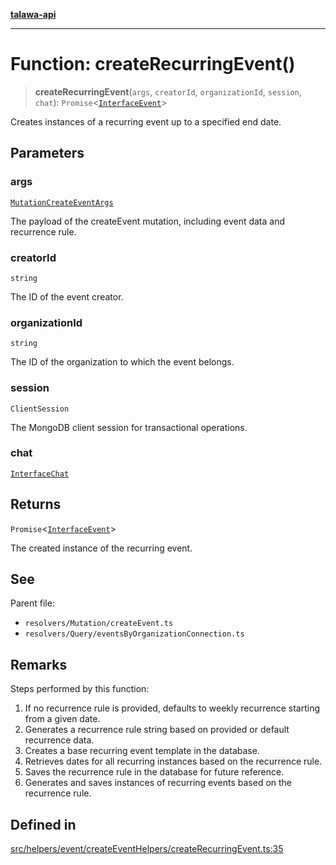 [**talawa-api**](../../../../../README.md)

***

# Function: createRecurringEvent()

> **createRecurringEvent**(`args`, `creatorId`, `organizationId`, `session`, `chat`): `Promise`\<[`InterfaceEvent`](../../../../../models/Event/interfaces/InterfaceEvent.md)\>

Creates instances of a recurring event up to a specified end date.

## Parameters

### args

[`MutationCreateEventArgs`](../../../../../types/generatedGraphQLTypes/type-aliases/MutationCreateEventArgs.md)

The payload of the createEvent mutation, including event data and recurrence rule.

### creatorId

`string`

The ID of the event creator.

### organizationId

`string`

The ID of the organization to which the event belongs.

### session

`ClientSession`

The MongoDB client session for transactional operations.

### chat

[`InterfaceChat`](../../../../../models/Chat/interfaces/InterfaceChat.md)

## Returns

`Promise`\<[`InterfaceEvent`](../../../../../models/Event/interfaces/InterfaceEvent.md)\>

The created instance of the recurring event.

## See

Parent file:
- `resolvers/Mutation/createEvent.ts`
- `resolvers/Query/eventsByOrganizationConnection.ts`

## Remarks

Steps performed by this function:
1. If no recurrence rule is provided, defaults to weekly recurrence starting from a given date.
2. Generates a recurrence rule string based on provided or default recurrence data.
3. Creates a base recurring event template in the database.
4. Retrieves dates for all recurring instances based on the recurrence rule.
5. Saves the recurrence rule in the database for future reference.
6. Generates and saves instances of recurring events based on the recurrence rule.

## Defined in

[src/helpers/event/createEventHelpers/createRecurringEvent.ts:35](https://github.com/Suyash878/talawa-api/blob/b5a9d8b4a1ea678a3d6f5b710b3721f91a3052fc/src/helpers/event/createEventHelpers/createRecurringEvent.ts#L35)
